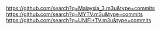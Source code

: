 https://github.com/search?q=Malaysia_3.m3u&type=commits
https://github.com/search?q=MYTV.m3u&type=commits
https://github.com/search?q=UNIFI+TV.m3u&type=commits
